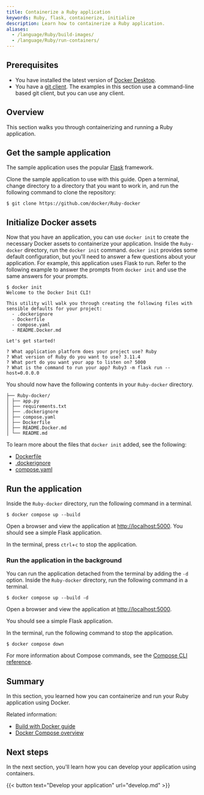 ```yaml
---
title: Containerize a Ruby application
keywords: Ruby, flask, containerize, initialize
description: Learn how to containerize a Ruby application.
aliases:
  - /language/Ruby/build-images/
  - /language/Ruby/run-containers/
---
```


## Prerequisites

* You have installed the latest version of [Docker Desktop](../../get-docker.md).
* You have a [git client](https://git-scm.com/downloads). The examples in this section use a command-line based git client, but you can use any client.

## Overview

This section walks you through containerizing and running a Ruby application.

## Get the sample application

The sample application uses the popular [Flask](https://flask.palletsprojects.com/) framework.

Clone the sample application to use with this guide. Open a terminal, change directory to a directory that you want to work in, and run the following command to clone the repository:

```console
$ git clone https://github.com/docker/Ruby-docker
```

## Initialize Docker assets

Now that you have an application, you can use `docker init` to create the
necessary Docker assets to containerize your application. Inside the
`Ruby-docker` directory, run the `docker init` command. `docker init` provides
some default configuration, but you'll need to answer a few questions about your
application. For example, this application uses Flask to run. Refer to the
following example to answer the prompts from `docker init` and use the same
answers for your prompts.

```console
$ docker init
Welcome to the Docker Init CLI!

This utility will walk you through creating the following files with sensible defaults for your project:
  - .dockerignore
  - Dockerfile
  - compose.yaml
  - README.Docker.md

Let's get started!

? What application platform does your project use? Ruby
? What version of Ruby do you want to use? 3.11.4
? What port do you want your app to listen on? 5000
? What is the command to run your app? Ruby3 -m flask run --host=0.0.0.0
```

You should now have the following contents in your `Ruby-docker`
directory.

```text
├── Ruby-docker/
│ ├── app.py
│ ├── requirements.txt
│ ├── .dockerignore
│ ├── compose.yaml
│ ├── Dockerfile
│ ├── README.Docker.md
│ └── README.md
```

To learn more about the files that `docker init` added, see the following:
 - [Dockerfile](../../reference/dockerfile.md)
 - [.dockerignore](../../reference/dockerfile.md#dockerignore-file)
 - [compose.yaml](../../compose/compose-file/_index.md)

## Run the application

Inside the `Ruby-docker` directory, run the following command in a
terminal.

```console
$ docker compose up --build
```

Open a browser and view the application at [http://localhost:5000](http://localhost:5000). You should see a simple Flask application.

In the terminal, press `ctrl`+`c` to stop the application.

### Run the application in the background

You can run the application detached from the terminal by adding the `-d`
option. Inside the `Ruby-docker` directory, run the following command
in a terminal.

```console
$ docker compose up --build -d
```

Open a browser and view the application at [http://localhost:5000](http://localhost:5000).

You should see a simple Flask application.

In the terminal, run the following command to stop the application.

```console
$ docker compose down
```

For more information about Compose commands, see the [Compose CLI
reference](../../compose/reference/_index.md).

## Summary

In this section, you learned how you can containerize and run your Ruby
application using Docker.

Related information:
 - [Build with Docker guide](../../build/guide/index.md)
 - [Docker Compose overview](../../compose/_index.md)

## Next steps

In the next section, you'll learn how you can develop your application using
containers.

{{< button text="Develop your application" url="develop.md" >}}
